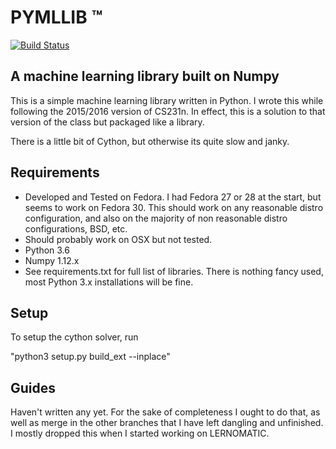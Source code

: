 # PYMLLIB ™ 

[![Build Status](https://travis-ci.org/stfnwong/pymllib.svg?branch=master)](https://travis-ci.org/stfnwong/pymllib)

## A machine learning library built on Numpy

This is a simple machine learning library written in Python. I wrote this while following the 2015/2016 version of CS231n. In effect, this is a solution to that version of the class but packaged like a library. 

There is a little bit of Cython, but otherwise its quite slow and janky.


## Requirements 
- Developed and Tested on Fedora. I had Fedora 27 or 28 at the start, but seems to work on Fedora 30. This should work on any reasonable distro configuration, and also on the majority of non reasonable distro configurations, BSD, etc.
- Should probably work on OSX but not tested.
- Python 3.6
- Numpy 1.12.x
- See requirements.txt for full list of libraries. There is nothing fancy used, most Python 3.x installations will be fine.


## Setup 
To setup the cython solver, run

"python3 setup.py build_ext --inplace"

## Guides 
Haven't written any yet. For the sake of completeness I ought to do that, as well as merge in the other branches that I have left dangling and unfinished. I mostly dropped this when I started working on LERNOMATIC.
